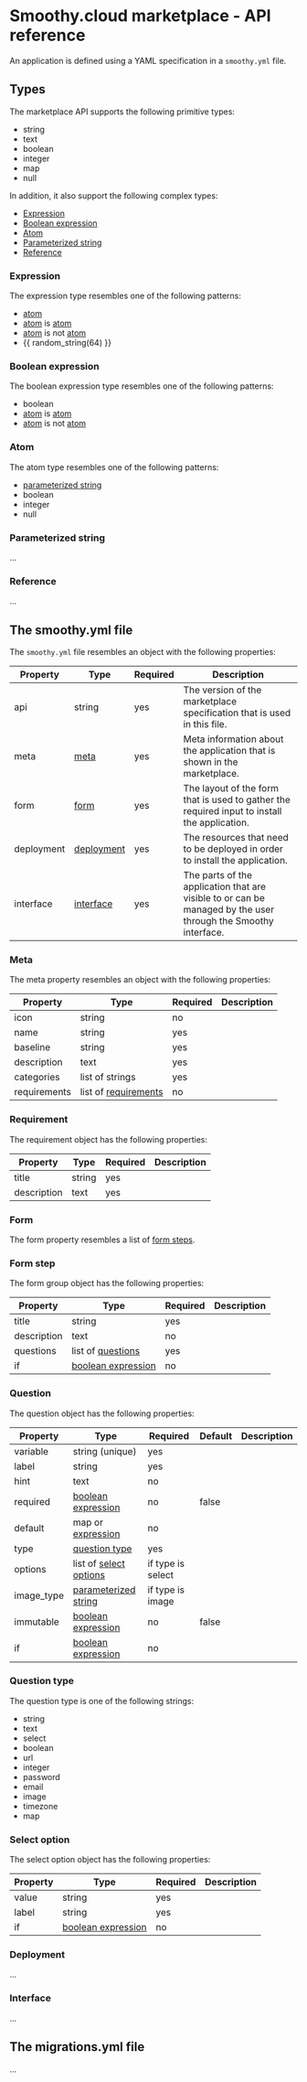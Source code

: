 # Smoothy.cloud marketplace - API reference

An application is defined using a YAML specification in a `smoothy.yml` file.

## Types

The marketplace API supports the following primitive types:

- string
- text
- boolean
- integer
- map
- null

In addition, it also support the following complex types:

- [Expression](#expression)
- [Boolean expression](#boolean-expression)
- [Atom](#atom)
- [Parameterized string](#parameterized-string)
- [Reference](#reference)

### Expression

The expression type resembles one of the following patterns:

- [atom](#atom)
- [atom](#atom) is [atom](#atom)
- [atom](#atom) is not [atom](#atom)
- {{ random_string(64) }}

### Boolean expression

The boolean expression type resembles one of the following patterns:

- boolean
- [atom](#atom) is [atom](#atom)
- [atom](#atom) is not [atom](#atom)

### Atom

The atom type resembles one of the following patterns:

- [parameterized string](#parameterized-string)
- boolean
- integer
- null

### Parameterized string

...

### Reference

...

## The smoothy.yml file

The `smoothy.yml` file resembles an object with the following properties:

| Property | Type | Required | Description |
|---|---|---|---|
| api | string | yes | The version of the marketplace specification that is used in this file. |
| meta | [meta](#meta) | yes | Meta information about the application that is shown in the marketplace. |
| form | [form](#form) | yes | The layout of the form that is used to gather the required input to install the application. |
| deployment | [deployment](#deployment) | yes | The resources that need to be deployed in order to install the application. |
| interface | [interface](#interface) | yes | The parts of the application that are visible to or can be managed by the user through the Smoothy interface. |

### Meta

The meta property resembles an object with the following properties:

| Property | Type | Required | Description |
|---|---|---|---|
| icon | string | no |  |
| name | string | yes |  |
| baseline | string | yes |  |
| description | text | yes |  |
| categories | list of strings | yes |  |
| requirements | list of [requirements](#requirement) | no |  |

### Requirement

The requirement object has the following properties:

| Property | Type | Required | Description |
|---|---|---|---|
| title | string | yes |  |
| description | text | yes |  |

### Form

The form property resembles a list of [form steps](#form-steps).

### Form step

The form group object has the following properties:

| Property | Type | Required | Description |
|---|---|---|---|
| title | string | yes |  |
| description | text | no |  |
| questions | list of [questions](#question) | yes |  |
| if | [boolean expression](#boolean-expression) | no |  |

### Question

The question object has the following properties:

| Property | Type | Required | Default | Description |
|---|---|---|---|---|
| variable | string (unique) | yes |  |  |
| label | string | yes |  |  |
| hint | text | no |  |  |
| required | [boolean expression](#boolean-expression) | no | false |  |
| default | map or [expression](#expression) | no |  |  |
| type | [question type](#question-type) | yes |  |  |
| options | list of [select options](#select-option) | if type is select |  |  |
| image_type | [parameterized string](#parameterized-string) | if type is image |  |  |
| immutable | [boolean expression](#boolean-expression) | no | false |  |
| if | [boolean expression](#boolean-expression) | no |  |  |

### Question type

The question type is one of the following strings:

- string
- text
- select
- boolean
- url
- integer
- password
- email
- image
- timezone
- map

### Select option

The select option object has the following properties:

| Property | Type | Required | Description |
|---|---|---|---|
| value | string | yes |  |
| label | string | yes |  |
| if | [boolean expression](#boolean-expression) | no |  |

### Deployment

...

### Interface

...

## The migrations.yml file

...